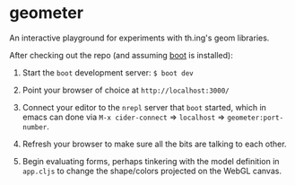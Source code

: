 # geometer

An interactive playground for experiments with th.ing's geom libraries.

After checking out the repo (and assuming [boot](https://github.com/boot-clj/boot) is installed):

1. Start the `boot` development server: `$ boot dev`

2. Point your browser of choice at `http://localhost:3000/`

3. Connect your editor to the `nrepl` server that `boot` started,
   which in emacs can done via `M-x cider-connect` ⇒ `localhost` ⇒
   `geometer:port-number`.

4. Refresh your browser to make sure all the bits are talking to each other.

5. Begin evaluating forms, perhaps tinkering with the model definition
   in `app.cljs` to change the shape/colors projected on the WebGL canvas.
